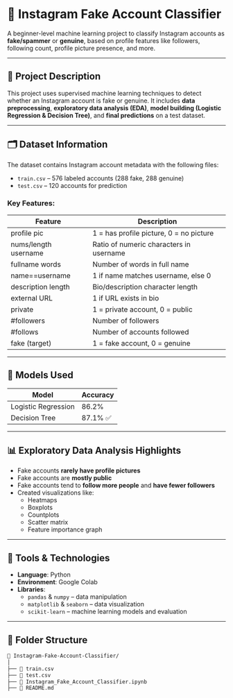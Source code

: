 # 🤖 Instagram Fake Account Classifier

A beginner-level machine learning project to classify Instagram accounts as **fake/spammer** or **genuine**, based on profile features like followers, following count, profile picture presence, and more.

---

## 📌 Project Description

This project uses supervised machine learning techniques to detect whether an Instagram account is fake or genuine. It includes **data preprocessing**, **exploratory data analysis (EDA)**, **model building (Logistic Regression & Decision Tree)**, and **final predictions** on a test dataset.

---

## 🗂️ Dataset Information

The dataset contains Instagram account metadata with the following files:

- `train.csv` – 576 labeled accounts (288 fake, 288 genuine)
- `test.csv` – 120 accounts for prediction

### Key Features:

| Feature                 | Description                                 |
|-------------------------|---------------------------------------------|
| profile pic             | 1 = has profile picture, 0 = no picture     |
| nums/length username    | Ratio of numeric characters in username     |
| fullname words          | Number of words in full name                |
| name==username          | 1 if name matches username, else 0          |
| description length      | Bio/description character length            |
| external URL            | 1 if URL exists in bio                      |
| private                 | 1 = private account, 0 = public             |
| #followers              | Number of followers                         |
| #follows                | Number of accounts followed                 |
| fake (target)           | 1 = fake account, 0 = genuine               |

---

## 🧪 Models Used

| Model               | Accuracy |
|---------------------|----------|
| Logistic Regression | 86.2%    |
| Decision Tree       | 87.1% ✅ |

---

## 📊 Exploratory Data Analysis Highlights

- Fake accounts **rarely have profile pictures**
- Fake accounts are **mostly public**
- Fake accounts tend to **follow more people** and **have fewer followers**
- Created visualizations like:
  - Heatmaps
  - Boxplots
  - Countplots
  - Scatter matrix
  - Feature importance graph

---

## 🔧 Tools & Technologies

- **Language**: Python  
- **Environment**: Google Colab  
- **Libraries**:
  - `pandas` & `numpy` – data manipulation
  - `matplotlib` & `seaborn` – data visualization
  - `scikit-learn` – machine learning models and evaluation

---

## 📁 Folder Structure

```bash
📂 Instagram-Fake-Account-Classifier/
│
├── 📄 train.csv
├── 📄 test.csv
├── 📄 Instagram_Fake_Account_Classifier.ipynb
├── 📄 README.md

